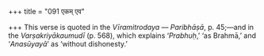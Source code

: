 +++
title = "091 एकम् एव"

+++
This verse is quoted in the *Vīramitrodaya* — *Paribhāṣā*, p. 45;—and in
the *Varṣakriyākaumudī* (p. 568), which explains ‘*Prabhuḥ*,’ ‘as
Brahmā,’ and ‘*Anasūyayā*’ as ‘without dishonesty.’
